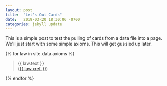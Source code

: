 ```yaml
---
layout: post
title:  "Let's Cut Cards"
date:   2019-03-20 18:30:06 -0700
categories: jekyll update
---
```


This is a simple post to test the pulling of cards from a data file into a page.
We'll just start with some simple axioms. This will get gussied up later.

{% for law in site.data.axioms %}
<blockquote>
{{ law.text }}
<br>
(<a href="{{ law.xref }}">{{ law.xref }}</a>)
</blockquote>
{% endfor %}